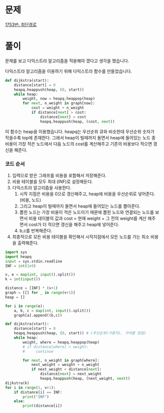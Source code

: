 # 문제

[1753번: 최단경로](https://www.acmicpc.net/problem/1753)

# 풀이

문제를 보고 다익스트라 알고리즘을 적용해야 겠다고 생각을 했습니다. 

다익스트라 알고리즘을 이용하기 위해 다익스트라 함수를 만들었습니다. 

```python
def dijkstra(start):
    distance[start] = 0
    heapq.heappush(heap, (0, start))
    while heap:
        weight, now = heapq.heappop(heap)
        for next, n_weight in graph[now]:
            cost = weight + n_weight
            if distance[next] > cost:
                distance[next] = cost
                heapq.heappush(heap, (cost, next))
```

 이 함수는 heap을 이용했습니다. heapq는 우선순위 큐와 비슷한데 우선순위 숫자가 작을수록 top에 존재한다. 그래서 heap이 빌때까지 돌면서 heap에 들어있는 노드 중 비용이 가장 적은 노드에서 다음 노드의 cost를 계산해주고 기존의 비용보다 적으면 갱신을 해준다.  

### 코드 순서

1. 입력으로 받은 그래프를 비용을 포함해서 저장해준다.
2. 비용 테이블을 모두 최대 (INF)로 설정해둔다.
3. 다익스트라 알고리즘을 사용한다.
    1. 시작 지점은 비용을 0으로 갱신해주고, heap에 비용을 우선순위로 넣어준다. (비용, 노드)
    2. 그리고 heap이 빌때까지 돌면서 heap에 들어있는 노드를 뽑아준다. 
    3. 뽑힌 노드는 가장 비용이 적은 노드이기 때문에 뽑힌 노드와 연결되는 노드를 보면서 비용 테이블의 값과 cost = 현재 weight + 그 전의 weight를 계산 해주면서 cost가 더 적으면 갱신을 해주고 heap에 넣어준다.
    4. b,c를 반복해준다.
4. 최종적으로 모든 비용 테이블을 확인해서 시작지점에서 모든 노드를 가는 최소 비용을 출력해준다.

```python
import sys
import heapq
input = sys.stdin.readline
INF = int(1e9)

v, e = map(int, input().split())
k = int(input())

distance = [INF] * (v+1)
graph = [[] for _ in range(v+1)]
heap = []

for i in range(e):
    a, b, c = map(int, input().split())
    graph[a].append((b,c))

def dijkstra(start):
    distance[start] = 0
    heapq.heappush(heap, (0, start)) # (우선순위(가중치), 가야할 정점)
    while heap:
        weight, where = heapq.heappop(heap)
        # if distance[where] < weight:
        #     continue

        for next, n_weight in graph[where]:
            next_weight = weight + n_weight
            if next_weight < distance[next]:
                distance[next] = next_weight
                heapq.heappush(heap, (next_weight, next))
dijkstra(k)
for i in range(1, v+1):
    if distance[i] == INF:
        print("INF")
    else:
        print(distance[i])
```
